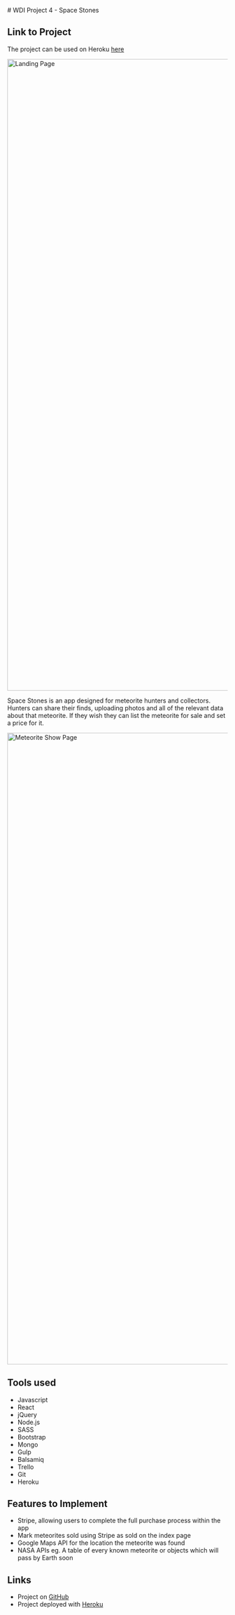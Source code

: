 # WDI Project 4 - Space Stones

## Link to Project
The project can be used on Heroku [here](http://spacestones.herokuapp.com/)

<img width="1440" alt="Landing Page" src="https://user-images.githubusercontent.com/13580512/37530058-a5409a50-2930-11e8-93e7-6d23ecd1ec87.png">

Space Stones is an app designed for meteorite hunters and collectors. Hunters can share their finds, uploading photos and all of the relevant data about that meteorite. If they wish they can list the meteorite for sale and set a price for it.

<img width="1440" alt="Meteorite Show Page" src="https://user-images.githubusercontent.com/13580512/37530095-bd392e42-2930-11e8-9741-a964368c869f.png">

## Tools used
* Javascript
* React
* jQuery
* Node.js
* SASS
* Bootstrap
* Mongo
* Gulp
* Balsamiq
* Trello
* Git
* Heroku

## Features to Implement
* Stripe, allowing users to complete the full purchase process within the app
* Mark meteorites sold using Stripe as sold on the index page
* Google Maps API for the location the meteorite was found
* NASA APIs eg. A table of every known meteorite or objects which will pass by Earth soon

## Links
* Project on [GitHub](https://github.com/P-atrick/WDI-Fourth-Project)
* Project deployed with [Heroku](http://spacestones.herokuapp.com/)
